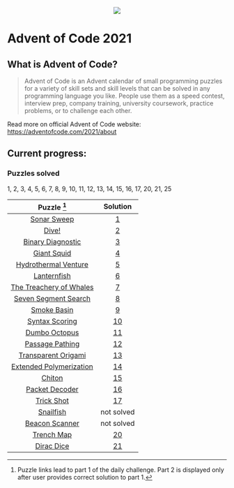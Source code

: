 <p align="center">
   <img src="https://github.com/mtsochacki/advent-of-code/blob/master/src/main/resources/aoc2021.gif" />
</p>

# Advent of Code 2021

## What is Advent of Code?

> Advent of Code is an Advent calendar of small programming puzzles for a variety of skill sets and skill levels that
> can be solved in any programming language you like. People use them as a speed contest, interview prep, company
> training, university coursework, practice problems, or to challenge each other.

Read more on official Advent of Code website: https://adventofcode.com/2021/about

## Current progress:

### Puzzles solved

1, 2, 3, 4, 5, 6, 7, 8, 9, 10, 11, 12, 13, 14, 15, 16, 17, 20, 21, 25

|                           Puzzle [^1]                           |                                                           Solution                                                           |
|:---------------------------------------------------------------:|:----------------------------------------------------------------------------------------------------------------------------:|
|       [Sonar Sweep](https://adventofcode.com/2021/day/1)        | [1](https://github.com/mtsochacki/advent-of-code/blob/master/src/main/java/com/github/mtsochacki/advent_of_code/Day01.java)  |
|          [Dive!](https://adventofcode.com/2021/day/2)           | [2](https://github.com/mtsochacki/advent-of-code/blob/master/src/main/java/com/github/mtsochacki/advent_of_code/Day02.java)  | 
|    [Binary Diagnostic](https://adventofcode.com/2021/day/3)     | [3](https://github.com/mtsochacki/advent-of-code/blob/master/src/main/java/com/github/mtsochacki/advent_of_code/Day03.java)  | 
|       [Giant Squid](https://adventofcode.com/2021/day/4)        | [4](https://github.com/mtsochacki/advent-of-code/blob/master/src/main/java/com/github/mtsochacki/advent_of_code/Day04.java)  |
|   [Hydrothermal Venture](https://adventofcode.com/2021/day/5)   | [5](https://github.com/mtsochacki/advent-of-code/blob/master/src/main/java/com/github/mtsochacki/advent_of_code/Day05.java)  |
|       [Lanternfish](https://adventofcode.com/2021/day/6)        | [6](https://github.com/mtsochacki/advent-of-code/blob/master/src/main/java/com/github/mtsochacki/advent_of_code/Day06.java)  |
| [The Treachery of Whales](https://adventofcode.com/2021/day/7)  | [7](https://github.com/mtsochacki/advent-of-code/blob/master/src/main/java/com/github/mtsochacki/advent_of_code/Day07.java)  |
|   [Seven Segment Search](https://adventofcode.com/2021/day/8)   | [8](https://github.com/mtsochacki/advent-of-code/blob/master/src/main/java/com/github/mtsochacki/advent_of_code/Day08.java)  |
|       [Smoke Basin](https://adventofcode.com/2021/day/9)        | [9](https://github.com/mtsochacki/advent-of-code/blob/master/src/main/java/com/github/mtsochacki/advent_of_code/Day09.java)  |
|     [Syntax Scoring](https://adventofcode.com/2021/day/10)      | [10](https://github.com/mtsochacki/advent-of-code/blob/master/src/main/java/com/github/mtsochacki/advent_of_code/Day10.java) |
|      [Dumbo Octopus](https://adventofcode.com/2021/day/11)      | [11](https://github.com/mtsochacki/advent-of-code/blob/master/src/main/java/com/github/mtsochacki/advent_of_code/Day11.java) |
|     [Passage Pathing](https://adventofcode.com/2021/day/12)     | [12](https://github.com/mtsochacki/advent-of-code/blob/master/src/main/java/com/github/mtsochacki/advent_of_code/Day12.java) |
|   [Transparent Origami](https://adventofcode.com/2021/day/13)   | [13](https://github.com/mtsochacki/advent-of-code/blob/master/src/main/java/com/github/mtsochacki/advent_of_code/Day13.java) |
| [Extended Polymerization](https://adventofcode.com/2021/day/14) | [14](https://github.com/mtsochacki/advent-of-code/blob/master/src/main/java/com/github/mtsochacki/advent_of_code/Day14.java) |
|         [Chiton](https://adventofcode.com/2021/day/15)          | [15](https://github.com/mtsochacki/advent-of-code/blob/master/src/main/java/com/github/mtsochacki/advent_of_code/Day15.java) |
|     [Packet Decoder](https://adventofcode.com/2021/day/16)      | [16](https://github.com/mtsochacki/advent-of-code/blob/master/src/main/java/com/github/mtsochacki/advent_of_code/Day16.java) |
|       [Trick Shot](https://adventofcode.com/2021/day/17)        | [17](https://github.com/mtsochacki/advent-of-code/blob/master/src/main/java/com/github/mtsochacki/advent_of_code/Day17.java) |
|        [Snailfish](https://adventofcode.com/2021/day/18)        |                                                          not solved                                                          |
|     [Beacon Scanner](https://adventofcode.com/2021/day/19)      |                                                          not solved                                                          |
|       [Trench Map](https://adventofcode.com/2021/day/20)        | [20](https://github.com/mtsochacki/advent-of-code/blob/master/src/main/java/com/github/mtsochacki/advent_of_code/Day20.java) |
|       [Dirac Dice](https://adventofcode.com/2021/day/21)        | [21](https://github.com/mtsochacki/advent-of-code/blob/master/src/main/java/com/github/mtsochacki/advent_of_code/Day21.java) |

[^1]: Puzzle links lead to part 1 of the daily challenge. Part 2 is displayed only after user provides correct solution
to part 1.
